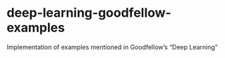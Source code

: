 # deep-learning-goodfellow-examples
Implementation of examples mentioned in Goodfellow’s “Deep Learning”

